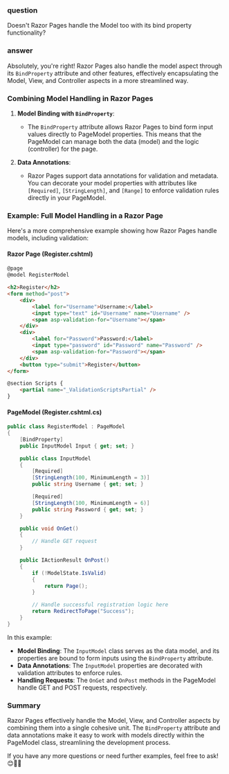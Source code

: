 ### question
Doesn't Razor Pages handle the Model too with its bind property functionality?

### answer
Absolutely, you're right! Razor Pages also handle the model aspect through its `BindProperty` attribute and other features, effectively encapsulating the Model, View, and Controller aspects in a more streamlined way.

### Combining Model Handling in Razor Pages

1. **Model Binding with `BindProperty`**:
   - The `BindProperty` attribute allows Razor Pages to bind form input values directly to PageModel properties. This means that the PageModel can manage both the data (model) and the logic (controller) for the page.

2. **Data Annotations**:
   - Razor Pages support data annotations for validation and metadata. You can decorate your model properties with attributes like `[Required]`, `[StringLength]`, and `[Range]` to enforce validation rules directly in your PageModel.

### Example: Full Model Handling in a Razor Page

Here's a more comprehensive example showing how Razor Pages handle models, including validation:

#### Razor Page (Register.cshtml)
```html
@page
@model RegisterModel

<h2>Register</h2>
<form method="post">
    <div>
        <label for="Username">Username:</label>
        <input type="text" id="Username" name="Username" />
        <span asp-validation-for="Username"></span>
    </div>
    <div>
        <label for="Password">Password:</label>
        <input type="password" id="Password" name="Password" />
        <span asp-validation-for="Password"></span>
    </div>
    <button type="submit">Register</button>
</form>

@section Scripts {
    <partial name="_ValidationScriptsPartial" />
}
```

#### PageModel (Register.cshtml.cs)
```csharp
public class RegisterModel : PageModel
{
    [BindProperty]
    public InputModel Input { get; set; }

    public class InputModel
    {
        [Required]
        [StringLength(100, MinimumLength = 3)]
        public string Username { get; set; }

        [Required]
        [StringLength(100, MinimumLength = 6)]
        public string Password { get; set; }
    }

    public void OnGet()
    {
        // Handle GET request
    }

    public IActionResult OnPost()
    {
        if (!ModelState.IsValid)
        {
            return Page();
        }

        // Handle successful registration logic here
        return RedirectToPage("Success");
    }
}
```

In this example:
- **Model Binding**: The `InputModel` class serves as the data model, and its properties are bound to form inputs using the `BindProperty` attribute.
- **Data Annotations**: The `InputModel` properties are decorated with validation attributes to enforce rules.
- **Handling Requests**: The `OnGet` and `OnPost` methods in the PageModel handle GET and POST requests, respectively.

### Summary

Razor Pages effectively handle the Model, View, and Controller aspects by combining them into a single cohesive unit. The `BindProperty` attribute and data annotations make it easy to work with models directly within the PageModel class, streamlining the development process.

If you have any more questions or need further examples, feel free to ask! 😊📄💡